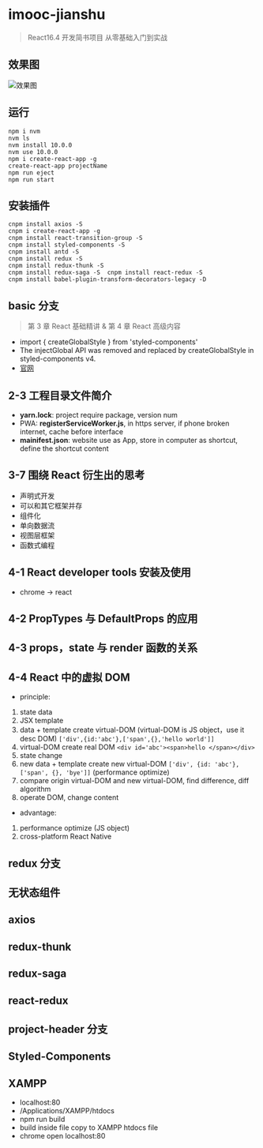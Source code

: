 # imooc-jianshu

> React16.4 开发简书项目 从零基础入门到实战

## 效果图

![效果图]("./public/效果图.png")

## 运行

```console
npm i nvm
nvm ls
nvm install 10.0.0
nvm use 10.0.0
npm i create-react-app -g
create-react-app projectName
npm run eject
npm run start
```

## 安装插件

```console
cnpm install axios -S
cnpm i create-react-app -g
cnpm install react-transition-group -S
cnpm install styled-components -S
cnpm install antd -S
cnpm install redux -S
cnpm install redux-thunk -S
cnpm install redux-saga -S  cnpm install react-redux -S
cnpm install babel-plugin-transform-decorators-legacy -D
```

## basic 分支

> 第 3 章 React 基础精讲 & 第 4 章 React 高级内容

- import { createGlobalStyle } from 'styled-components'
- The injectGlobal API was removed and replaced by createGlobalStyle in styled-components v4.
- [官网](https://www.styled-components.com/docs/api)

## 2-3 工程目录文件简介

- **yarn.lock**: project require package, version num
- PWA: **registerServiceWorker.js**, in https server, if phone broken internet, cache before interface
- **mainifest.json**: website use as App, store in computer as shortcut, define the shortcut content

## 3-7 围绕 React 衍生出的思考

- 声明式开发
- 可以和其它框架并存
- 组件化
- 单向数据流
- 视图层框架
- 函数式编程

## 4-1 React developer tools 安装及使用

- chrome -> react

## 4-2 PropTypes 与 DefaultProps 的应用

## 4-3 props，state 与 render 函数的关系

## 4-4 React 中的虚拟 DOM

- principle:

1. state data
2. JSX template
3. data + template create virtual-DOM (virtual-DOM is JS object，use it desc DOM) `['div',{id:'abc'},['span',{},'hello world']]`
4. virtual-DOM create real DOM `<div id='abc'><span>hello </span></div>`
5. state change
6. new data + template create new virtual-DOM `['div', {id: 'abc'}, ['span', {}, 'bye']]` (performance optimize)
7. compare origin virtual-DOM and new virtual-DOM, find difference, diff algorithm
8. operate DOM, change content

- advantage:

1. performance optimize (JS object)
2. cross-platform React Native

## redux 分支

## 无状态组件

## axios

## redux-thunk

## redux-saga

## react-redux

## project-header 分支

## Styled-Components

## XAMPP

- localhost:80
- /Applications/XAMPP/htdocs
- npm run build
- build inside file copy to XAMPP htdocs file
- chrome open localhost:80
